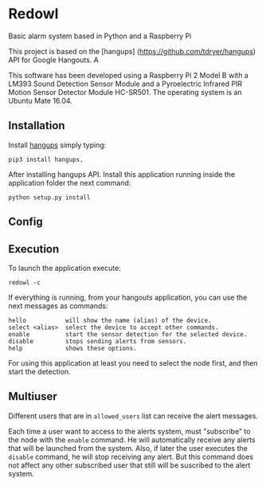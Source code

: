 # Redowl
Basic alarm system based in Python and a Raspberry Pi

This project is based on the [hangups] (https://github.com/tdryer/hangups) API for Google Hangouts. A

This software has been developed using a Raspberry Pi 2 Model B with a LM393 Sound Detection Sensor Module and a Pyroelectric Infrared PIR Motion Sensor Detector Module HC-SR501. The operating system is an Ubuntu Mate 16.04.

## Installation

Install [hangups](https://github.com/tdryer/hangups) simply typing:
```
pip3 install hangups.
```

After installing hangups API. Install this application running inside the application folder the next command:
```
python setup.py install
```

## Config


## Execution

To launch the application execute:

	redowl -c
	

If everything is running, from your hangouts application, you can use the next messages as commands:

	hello			will show the name (alias) of the device.
	select <alias>	select the device to accept other commands.
	enable			start the sensor detection for the selected device.
	disable			stops sending alerts from sensors.
	help            shows these options.

For using this application at least you need to select the node first, and then start the detection. 

## Multiuser

Different users that are in `allowed_users` list can receive the alert messages. 

Each time a user want to access to the alerts system, must "subscribe" to the node with the `enable` command. He will automatically receive any alerts that will be launched from the system. Also, if later the user executes the `disable` command, he will stop receiving any alert. But this command does not affect any other subscribed user that still will be suscribed to the alert system. 

